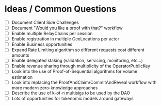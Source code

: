 # Ideas / Common Questions

- [ ] Document Client Side Challenges
- [ ] Document "Would you like a proof with that?" workflow
- [ ] Enable multiple RelayChains per session
- [ ] Enable registration in multiple GeoLocations per actor
- [ ] Enable Business opportunities
- [ ] Expand Rate Limiting algorithm so different requests cost different amounts
- [ ] Enable delegated staking (validation, servicing, monitoring, etc...)
- [ ] Enable revenue sharing through multiplicity of the OperatorPublicKey
- [ ] Look into the use of Proof-of-Sequential algorithms for volume estimation
- [ ] Look into replacing the ProofAndClaim/CommitAndReveal workflow with more modern zero-knowledge approaches
- [ ] Describe the use of k-of-n multisigs to be used by the DAO
- [ ] Lots of opportunities for tokenomic models around gateways
